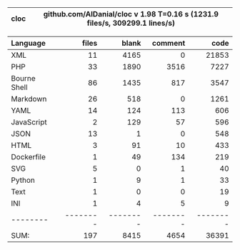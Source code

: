 cloc|github.com/AlDanial/cloc v 1.98  T=0.16 s (1231.9 files/s, 309299.1 lines/s)
--- | ---

Language|files|blank|comment|code
:-------|-------:|-------:|-------:|-------:
XML|11|4165|0|21853
PHP|33|1890|3516|7227
Bourne Shell|86|1435|817|3547
Markdown|26|518|0|1261
YAML|14|124|113|606
JavaScript|2|129|57|596
JSON|13|1|0|548
HTML|3|91|10|433
Dockerfile|1|49|134|219
SVG|5|0|1|40
Python|1|9|1|33
Text|1|0|0|19
INI|1|4|5|9
--------|--------|--------|--------|--------
SUM:|197|8415|4654|36391
